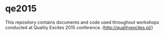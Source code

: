 # qe2015
This repository contains documents and code used throughout workshops conducted at Quality Excites 2015 conference. (http://qualityexcites.pl/)
